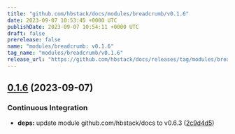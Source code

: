 ```yaml
---
title: "github.com/hbstack/docs/modules/breadcrumb/v0.1.6"
date: 2023-09-07 10:53:45 +0000 UTC
publishDate: 2023-09-07 10:54:11 +0000 UTC
draft: false
prerelease: false
name: "modules/breadcrumb: v0.1.6"
tag_name: "modules/breadcrumb/v0.1.6"
release_url: "https://github.com/hbstack/docs/releases/tag/modules/breadcrumb/v0.1.6"
---
```


## [0.1.6](https://github.com/hbstack/docs/compare/modules/breadcrumb/v0.1.5...modules/breadcrumb/v0.1.6) (2023-09-07)


### Continuous Integration

* **deps:** update module github.com/hbstack/docs to v0.6.3 ([2c9d4d5](https://github.com/hbstack/docs/commit/2c9d4d5130a966793eb0eb641395b3da8269df9d))
